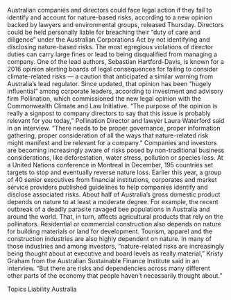 Australian companies and directors could face legal action if they fail to identify and account for nature-based risks, according to a new opinion backed by lawyers and environmental groups, released Thursday.
Directors could be held personally liable for breaching their “duty of care and diligence” under the Australian Corporations Act by not identifying and disclosing nature-based risks. The most egregious violations of director duties can carry large fines or lead to being disqualified from managing a company.
One of the lead authors, Sebastian Hartford-Davis, is known for a 2016 opinion alerting boards of legal consequences for failing to consider climate-related risks — a caution that anticipated a similar warning from Australia’s lead regulator. Since updated, that opinion has been “hugely influential” among corporate leaders, according to investment and advisory firm Pollination, which commissioned the new legal opinion with the Commonwealth Climate and Law Initiative.
“The purpose of the opinion is really a signpost to company directors to say that this issue is probably relevant for you today,” Pollination Director and lawyer Laura Waterford said in an interview. “There needs to be proper governance, proper information gathering, proper consideration of all the ways that nature-related risk might manifest and be relevant for a company.”
Companies and investors are becoming increasingly aware of risks posed by non-traditional business considerations, like deforestation, water stress, pollution or species loss. At a United Nations conference in Montreal in December, 195 countries set targets to stop and eventually reverse nature loss. Earlier this year, a group of 40 senior executives from financial institutions, corporates and market service providers published guidelines to help companies identify and disclose associated risks.
About half of Australia’s gross domestic product depends on nature to at least a moderate degree. For example, the recent outbreak of a deadly parasite ravaged bee populations in Australia and around the world. That, in turn, affects agricultural products that rely on the pollinators.
Residential or commercial construction also depends on nature for building materials or land for development. Tourism, apparel and the construction industries are also highly dependent on nature.
In many of those industries and among investors, “nature-related risks are increasingly being thought about at executive and board levels as really material,” Kristy Graham from the Australian Sustainable Finance Institute said in an interview. “But there are risks and dependencies across many different other parts of the economy that people haven’t necessarily thought about.”

Topics
Liability
Australia
